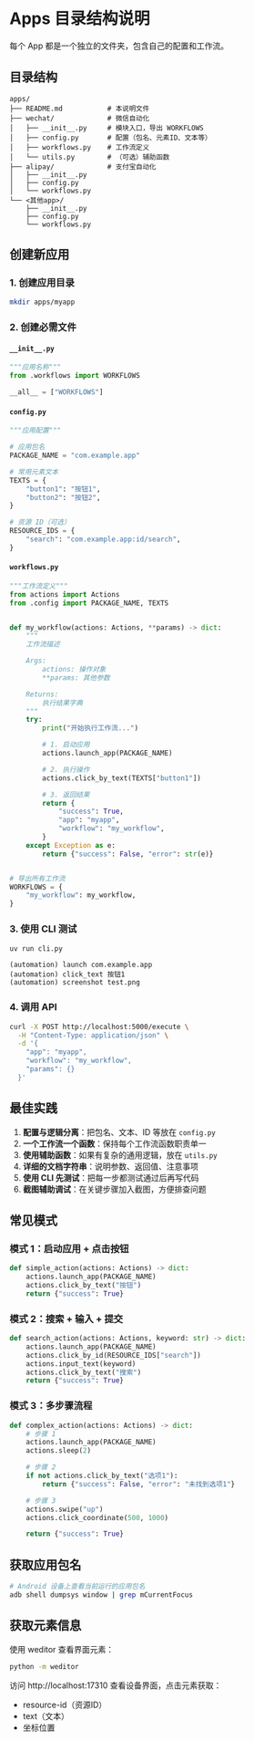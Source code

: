 # Apps 目录结构说明

每个 App 都是一个独立的文件夹，包含自己的配置和工作流。

## 目录结构

```
apps/
├── README.md           # 本说明文件
├── wechat/             # 微信自动化
│   ├── __init__.py     # 模块入口，导出 WORKFLOWS
│   ├── config.py       # 配置（包名、元素ID、文本等）
│   ├── workflows.py    # 工作流定义
│   └── utils.py        # （可选）辅助函数
├── alipay/             # 支付宝自动化
│   ├── __init__.py
│   ├── config.py
│   └── workflows.py
└── <其他app>/
    ├── __init__.py
    ├── config.py
    └── workflows.py
```

## 创建新应用

### 1. 创建应用目录

```bash
mkdir apps/myapp
```

### 2. 创建必需文件

#### `__init__.py`
```python
"""应用名称"""
from .workflows import WORKFLOWS

__all__ = ["WORKFLOWS"]
```

#### `config.py`
```python
"""应用配置"""

# 应用包名
PACKAGE_NAME = "com.example.app"

# 常用元素文本
TEXTS = {
    "button1": "按钮1",
    "button2": "按钮2",
}

# 资源 ID（可选）
RESOURCE_IDS = {
    "search": "com.example.app:id/search",
}
```

#### `workflows.py`
```python
"""工作流定义"""
from actions import Actions
from .config import PACKAGE_NAME, TEXTS


def my_workflow(actions: Actions, **params) -> dict:
    """
    工作流描述

    Args:
        actions: 操作对象
        **params: 其他参数

    Returns:
        执行结果字典
    """
    try:
        print("开始执行工作流...")

        # 1. 启动应用
        actions.launch_app(PACKAGE_NAME)

        # 2. 执行操作
        actions.click_by_text(TEXTS["button1"])

        # 3. 返回结果
        return {
            "success": True,
            "app": "myapp",
            "workflow": "my_workflow",
        }
    except Exception as e:
        return {"success": False, "error": str(e)}


# 导出所有工作流
WORKFLOWS = {
    "my_workflow": my_workflow,
}
```

### 3. 使用 CLI 测试

```bash
uv run cli.py
```

```
(automation) launch com.example.app
(automation) click_text 按钮1
(automation) screenshot test.png
```

### 4. 调用 API

```bash
curl -X POST http://localhost:5000/execute \
  -H "Content-Type: application/json" \
  -d '{
    "app": "myapp",
    "workflow": "my_workflow",
    "params": {}
  }'
```

## 最佳实践

1. **配置与逻辑分离**：把包名、文本、ID 等放在 `config.py`
2. **一个工作流一个函数**：保持每个工作流函数职责单一
3. **使用辅助函数**：如果有复杂的通用逻辑，放在 `utils.py`
4. **详细的文档字符串**：说明参数、返回值、注意事项
5. **使用 CLI 先测试**：把每一步都测试通过后再写代码
6. **截图辅助调试**：在关键步骤加入截图，方便排查问题

## 常见模式

### 模式 1：启动应用 + 点击按钮

```python
def simple_action(actions: Actions) -> dict:
    actions.launch_app(PACKAGE_NAME)
    actions.click_by_text("按钮")
    return {"success": True}
```

### 模式 2：搜索 + 输入 + 提交

```python
def search_action(actions: Actions, keyword: str) -> dict:
    actions.launch_app(PACKAGE_NAME)
    actions.click_by_id(RESOURCE_IDS["search"])
    actions.input_text(keyword)
    actions.click_by_text("搜索")
    return {"success": True}
```

### 模式 3：多步骤流程

```python
def complex_action(actions: Actions) -> dict:
    # 步骤 1
    actions.launch_app(PACKAGE_NAME)
    actions.sleep(2)

    # 步骤 2
    if not actions.click_by_text("选项1"):
        return {"success": False, "error": "未找到选项1"}

    # 步骤 3
    actions.swipe("up")
    actions.click_coordinate(500, 1000)

    return {"success": True}
```

## 获取应用包名

```bash
# Android 设备上查看当前运行的应用包名
adb shell dumpsys window | grep mCurrentFocus
```

## 获取元素信息

使用 weditor 查看界面元素：

```bash
python -m weditor
```

访问 http://localhost:17310 查看设备界面，点击元素获取：
- resource-id（资源ID）
- text（文本）
- 坐标位置
